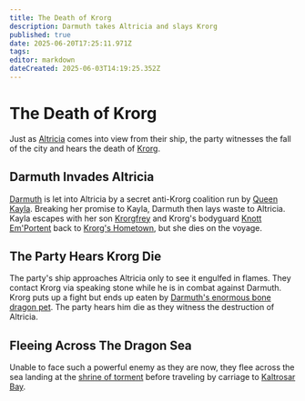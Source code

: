 ```yaml
---
title: The Death of Krorg
description: Darmuth takes Altricia and slays Krorg
published: true
date: 2025-06-20T17:25:11.971Z
tags: 
editor: markdown
dateCreated: 2025-06-03T14:19:25.352Z
---
```


# The Death of Krorg
Just as [Altricia](/locations/Mardun/Allford) comes into view from their ship, the party witnesses the fall of the city and hears the death of [Krorg](/characters/krorg). 


## Darmuth Invades Altricia
[Darmuth](/characters/Darmuth) is let into Altricia by a secret anti-Krorg coalition run by [Queen Kayla](/characters/queen-kayla). Breaking her promise to Kayla, Darmuth then lays waste to Altricia. Kayla escapes with her son [Krorgfrey](/characters/krorgfrey) and Krorg's bodyguard [Knott Em'Portent](/characters/knott-emportent) back to [Krorg's Hometown](/locations/Mardun/north_geskoworm), but she dies on the voyage.

## The Party Hears Krorg Die
The party's ship approaches Altricia only to see it engulfed in flames. They contact Krorg via speaking stone while he is in combat against Darmuth. Krorg puts up a fight but ends up eaten by [Darmuth's enormous bone dragon pet](/characters/carl). The party hears him die as they witness the destruction of Altricia. 


## Fleeing Across The Dragon Sea
Unable to face such a powerful enemy as they are now, they flee across the sea landing at the [shrine of torment](/locations/Mardun/shrine-of-torment) before traveling by carriage to [Kaltrosar Bay](/locations/Mardun/Kaltrosar).